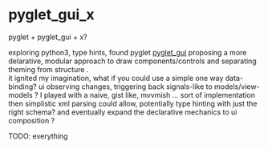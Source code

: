 # pyglet_gui_x
pyglet + pyglet_gui + x?

exploring python3, type hints, found pyglet [pyglet_gui][1] proposing a more delarative, modular approach
to draw components/controls and separating theming from structure .   
 it ignited my imagination, what if you could use a simple one way data-binding?
   ui observing changes, triggering back signals-like to models/view-models ?
   I played with a naive, gist like, mvvmish ... sort of implementation
   then simplistic xml parsing could allow, potentially type hinting with just the right schema?
   and eventually expand the declarative mechanics to ui composition ?

TODO: everything

[1]:https://github.com/jorgecarleitao/pyglet-gui
 
